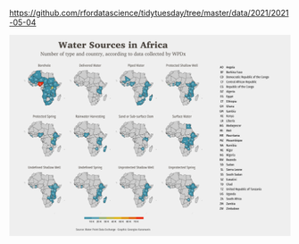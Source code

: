 https://github.com/rfordatascience/tidytuesday/tree/master/data/2021/2021-05-04

![](plots/water.png)
